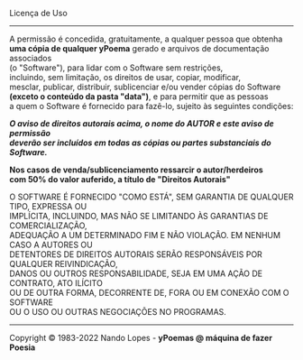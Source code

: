 Licença de Uso  
___
A permissão é concedida, gratuitamente, a qualquer pessoa que obtenha  
**uma cópia de qualquer yPoema** gerado e arquivos de documentação associados  
(o "Software"), para lidar com o Software sem restrições,  
incluindo, sem limitação, os direitos de usar, copiar, modificar,  
mesclar, publicar, distribuir, sublicenciar e/ou vender cópias do Software  
**(exceto o conteúdo da pasta "data")**, e para permitir que as pessoas  
a quem o Software é fornecido para fazê-lo, sujeito às seguintes condições:  
  
***O aviso de direitos autorais acima, o nome do AUTOR e este aviso de permissão***  
***deverão ser incluídos em todas as cópias ou partes substanciais do Software.***  
  
**Nos casos de venda/sublicenciamento ressarcir o autor/herdeiros**  
**com 50% do valor auferido, a título de "Direitos Autorais"**  
  
O SOFTWARE É FORNECIDO "COMO ESTÁ", SEM GARANTIA DE QUALQUER TIPO, EXPRESSA OU  
IMPLÍCITA, INCLUINDO, MAS NÃO SE LIMITANDO ÀS GARANTIAS DE COMERCIALIZAÇÃO,  
ADEQUAÇÃO A UM DETERMINADO FIM E NÃO VIOLAÇÃO. EM NENHUM CASO A  AUTORES OU  
DETENTORES DE DIREITOS AUTORAIS SERÃO RESPONSÁVEIS POR QUALQUER REIVINDICAÇÃO,  
DANOS OU OUTROS RESPONSABILIDADE, SEJA EM UMA AÇÃO DE CONTRATO, ATO ILÍCITO  
OU DE OUTRA FORMA, DECORRENTE DE, FORA OU EM CONEXÃO COM O SOFTWARE  
OU O USO OU OUTRAS NEGOCIAÇÕES NO PROGRAMAS.  
___
Copyright © 1983-2022 Nando Lopes - **yPoemas @ máquina de fazer Poesia**
